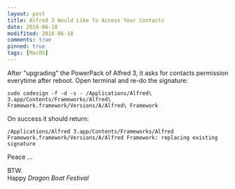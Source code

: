 ```yaml
---
layout: post
title: Alfred 3 Would Like To Access Your Contacts
date: 2018-06-18
modifited: 2018-06-18
comments: true
pinned: true
tags: [MacOS]
---
```

After "upgrading" the PowerPack of Alfred 3, it asks for contacts permission everytime after reboot. Open terminal and re-do the signature:
~~~ shell
sudo codesign -f -d -s - /Applications/Alfred\ 3.app/Contents/Frameworks/Alfred\ Framework.framework/Versions/A/Alfred\ Framework  
~~~
On success it should return:
~~~ shell
/Applications/Alfred 3.app/Contents/Frameworks/Alfred Framework.framework/Versions/A/Alfred Framework: replacing existing signature  
~~~
Peace ...

BTW.  
Happy *Dragon Boat Festival*